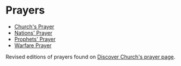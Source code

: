 # Prayers
- [Church's Prayer](chruch.md)
- [Nations' Prayer](nations.md)
- [Prophets' Prayer](prophets.md)
- [Warfare Prayer](warfare.md)

Revised editions of prayers found on [Discover Church's prayer page](https://www.discoverchurch.online/pray/).
